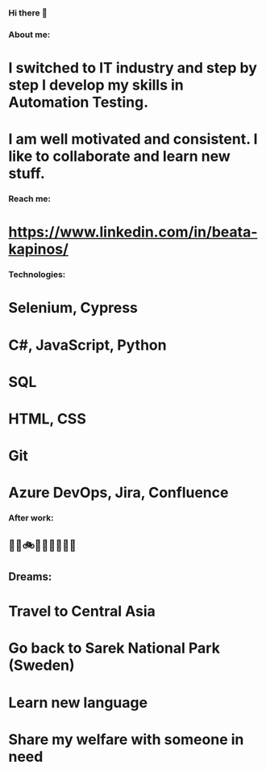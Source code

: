 ### Hi there 👋
### About me:
# I switched to IT industry and step by step I develop my skills in Automation Testing. 
# I am well motivated and consistent. I like to collaborate and learn new stuff.
### Reach me:
# https://www.linkedin.com/in/beata-kapinos/
### Technologies:
# Selenium, Cypress
# C#, JavaScript, Python
# SQL 
# HTML, CSS
# Git
# Azure DevOps, Jira, Confluence

### After work: 
## 👩‍🍳🚲🥊🧘🏻‍♀️🌄🐱
## Dreams: 
# Travel to Central Asia
# Go back to Sarek National Park (Sweden)
# Learn new language
# Share my welfare with someone in need

